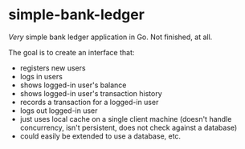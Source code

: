 # simple-bank-ledger

*Very* simple bank ledger application in Go. Not finished, at all.

The goal is to create an interface that:

- registers new users
- logs in users
- shows logged-in user's balance
- shows logged-in user's transaction history
- records a transaction for a logged-in user
- logs out logged-in user
- just uses local cache on a single client machine (doesn't handle concurrency, isn't persistent, does not check against a database)
- could easily be extended to use a database, etc.
